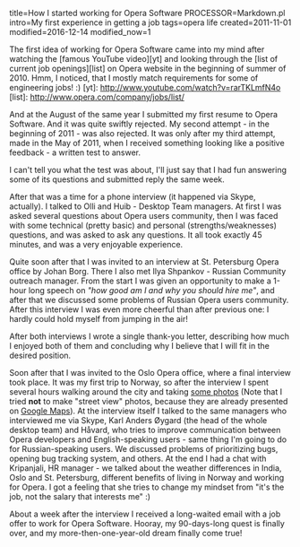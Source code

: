 title=How I started working for Opera Software
PROCESSOR=Markdown.pl
intro=My first experience in getting a job
tags=opera life
created=2011-11-01
modified=2016-12-14
modified_now=1


The first idea of working for Opera Software came into my mind after watching the [famous YouTube video][yt] and looking through the [list of current job openings][list] on Opera website in the beginning of summer of 2010. Hmm, I noticed, that I mostly match requirements for some of engineering jobs! :)
[yt]: http://www.youtube.com/watch?v=rarTKLmfN4o
[list]: http://www.opera.com/company/jobs/list/



And at the August of the same year I submitted my first resume to Opera Software. And it was quite swiftly rejected. My second attempt - in the beginning of 2011 - was also rejected. It was only after my third attempt, made in the May of 2011, when I received something looking like a positive feedback - a written test to answer.

I can't tell you what the test was about, I'll just say that I had fun answering some of its questions and submitted reply the same week.

After that was a time for a phone interview (it happened via Skype, actually). I talked to Olli and Huib - Desktop Team managers. At first I was asked several questions about Opera users community, then I was faced with some technical (pretty basic) and personal (strengths/weaknesses) questions, and was asked to ask any questions. It all took exactly 45 minutes, and was a very enjoyable experience.

Quite soon after that I was invited to an interview at St. Petersburg Opera office by Johan Borg. There I also met Ilya Shpankov - Russian Community outreach manager. From the start I was given an opportunity to make a 1-hour long speech on _"how good am I and why you should hire me"_, and after that we discussed some problems of Russian Opera users community. After this interview I was even more cheerful than after previous one: I hardly could hold myself from jumping in the air!

After both interviews I wrote a single thank-you letter, describing how much I enjoyed both of them and concluding why I believe that I will fit in the desired position.

Soon after that I was invited to the Oslo Opera office, where a final interview took place. It was my first trip to Norway, so after the interview I spent several hours walking around the city and taking [some photos][my] (Note that I tried **not** to make "street view" photos, because they are already presented on [Google Maps][maps]). At the interview itself I talked to the same managers who interviewed me via Skype, Karl Anders Øygard (the head of the whole desktop team) and Håvard, who tries to improve communication between Opera developers and English-speaking users - same thing I'm going to do for Russian-speaking users. We discussed problems of prioritizing bugs, opening bug tracking system, and others. At the end I had a chat with Kripanjali, HR manager - we talked about the weather differences in India, Oslo and St. Petersburg, different benefits of living in Norway and working for Opera. I got a feeling that she tries to change my mindset from "it's the job, not the salary that interests me" :)

[my]: /photos/11-08-oslo.html
[maps]: http://tinyurl.com/3ebte3j

About a week after the interview I received a long-waited email with a job offer to work for Opera Software. Hooray, my 90-days-long quest is finally over, and my more-then-one-year-old dream finally come true!
